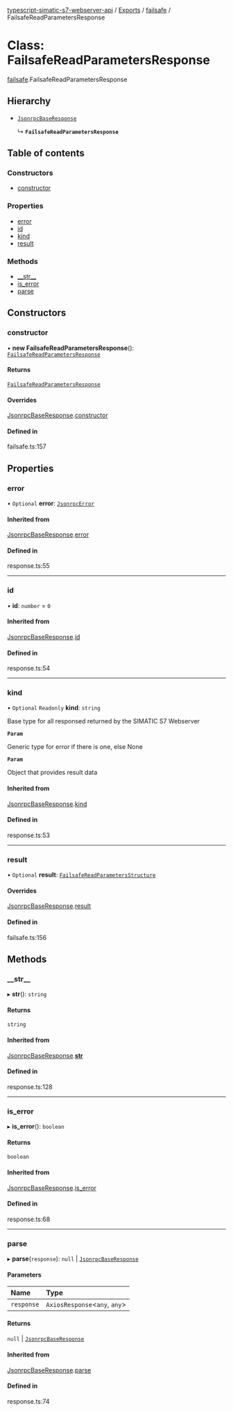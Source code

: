[typescript-simatic-s7-webserver-api](../README.md) / [Exports](../modules.md) / [failsafe](../modules/failsafe.md) / FailsafeReadParametersResponse

# Class: FailsafeReadParametersResponse

[failsafe](../modules/failsafe.md).FailsafeReadParametersResponse

## Hierarchy

- [`JsonrpcBaseResponse`](response.JsonrpcBaseResponse.md)

  ↳ **`FailsafeReadParametersResponse`**

## Table of contents

### Constructors

- [constructor](failsafe.FailsafeReadParametersResponse.md#constructor)

### Properties

- [error](failsafe.FailsafeReadParametersResponse.md#error)
- [id](failsafe.FailsafeReadParametersResponse.md#id)
- [kind](failsafe.FailsafeReadParametersResponse.md#kind)
- [result](failsafe.FailsafeReadParametersResponse.md#result)

### Methods

- [\_\_str\_\_](failsafe.FailsafeReadParametersResponse.md#__str__)
- [is\_error](failsafe.FailsafeReadParametersResponse.md#is_error)
- [parse](failsafe.FailsafeReadParametersResponse.md#parse)

## Constructors

### constructor

• **new FailsafeReadParametersResponse**(): [`FailsafeReadParametersResponse`](failsafe.FailsafeReadParametersResponse.md)

#### Returns

[`FailsafeReadParametersResponse`](failsafe.FailsafeReadParametersResponse.md)

#### Overrides

[JsonrpcBaseResponse](response.JsonrpcBaseResponse.md).[constructor](response.JsonrpcBaseResponse.md#constructor)

#### Defined in

failsafe.ts:157

## Properties

### error

• `Optional` **error**: [`JsonrpcError`](response.JsonrpcError.md)

#### Inherited from

[JsonrpcBaseResponse](response.JsonrpcBaseResponse.md).[error](response.JsonrpcBaseResponse.md#error)

#### Defined in

response.ts:55

___

### id

• **id**: `number` = `0`

#### Inherited from

[JsonrpcBaseResponse](response.JsonrpcBaseResponse.md).[id](response.JsonrpcBaseResponse.md#id)

#### Defined in

response.ts:54

___

### kind

• `Optional` `Readonly` **kind**: `string`

Base type for all responsed returned by the SIMATIC S7 Webserver

**`Param`**

Generic type for error if there is one, else None

**`Param`**

Object that provides result data

#### Inherited from

[JsonrpcBaseResponse](response.JsonrpcBaseResponse.md).[kind](response.JsonrpcBaseResponse.md#kind)

#### Defined in

response.ts:53

___

### result

• `Optional` **result**: [`FailsafeReadParametersStructure`](failsafe.FailsafeReadParametersStructure.md)

#### Overrides

[JsonrpcBaseResponse](response.JsonrpcBaseResponse.md).[result](response.JsonrpcBaseResponse.md#result)

#### Defined in

failsafe.ts:156

## Methods

### \_\_str\_\_

▸ **__str__**(): `string`

#### Returns

`string`

#### Inherited from

[JsonrpcBaseResponse](response.JsonrpcBaseResponse.md).[__str__](response.JsonrpcBaseResponse.md#__str__)

#### Defined in

response.ts:128

___

### is\_error

▸ **is_error**(): `boolean`

#### Returns

`boolean`

#### Inherited from

[JsonrpcBaseResponse](response.JsonrpcBaseResponse.md).[is_error](response.JsonrpcBaseResponse.md#is_error)

#### Defined in

response.ts:68

___

### parse

▸ **parse**(`response`): ``null`` \| [`JsonrpcBaseResponse`](response.JsonrpcBaseResponse.md)

#### Parameters

| Name | Type |
| :------ | :------ |
| `response` | `AxiosResponse`\<`any`, `any`\> |

#### Returns

``null`` \| [`JsonrpcBaseResponse`](response.JsonrpcBaseResponse.md)

#### Inherited from

[JsonrpcBaseResponse](response.JsonrpcBaseResponse.md).[parse](response.JsonrpcBaseResponse.md#parse)

#### Defined in

response.ts:74
